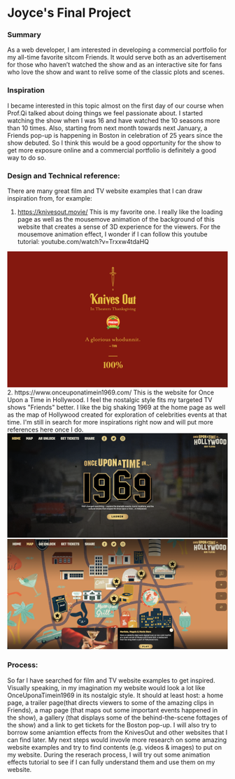 # Joyce's Final Project
 
### Summary

As a web developer, I am interested in developing a commercial portfolio for my all-time favorite sitcom Friends. It would serve both as an advertisement for those who haven’t watched the show and as an interactive site for fans who love the show and want to relive some of the classic plots and scenes. 

### Inspiration

I became interested in this topic almost on the first day of our course when Prof.Qi talked about doing things we feel passionate about. I started watching the show when I was 16 and have watched the 10 seasons more than 10 times. Also, starting from next month towards next January, a Friends pop-up is happening in Boston in celebration of 25 years since the show debuted. So I think this would be a good opportunity for the show to get more exposure online and a commercial portfolio is definitely a good way to do so.

### Design and Technical reference:
There are many great film and TV website examples that I can draw inspiration from, for example:
1. https://knivesout.movie/ This is my favorite one. I really like the loading page as well as the mousemove animation of the background of this website that creates a sense of 3D experience for the viewers.
For the mousemove animation effect, I wonder if I can follow this youtube tutorial: youtube.com/watch?v=Trxxw4tdaHQ
<img src="images/knivesloading.png" alt="knivesoutloading">
2. https://www.onceuponatimein1969.com/ This is the website for Once Upon a Time in Hollywood. I feel the nostalgic style fits my targeted TV shows "Friends" better. I like the big shaking 1969 at the home page as well as the map of Hollywood created for exploration of celebrities events at that time. 
I'm still in search for more inspirations right now and will put more references here once I do.
<img src="images/1969home.png" alt="1969home">
<img src="images/1969maps.png" alt="1969map">


### Process:
So far I have searched for film and TV website examples to get inspired. Visually speaking, in my imagination my website would look a lot like OnceUponaTimein1969 in its nostalgic style. It should at least host: a home page, a trailer page(that directs viewers to some of the amazing clips in Friends), a map page (that maps out some important events happened in the show), a gallery (that displays some of the behind-the-scene fottages of the show) and a link to get tickets for the Boston pop-up.  I will also try to borrow some aniamtion effects from the KnivesOut and other websites that I can find later. My next steps would invovle more research on some amazing website examples and try to find contents (e.g. videos & images) to put on my website. During the reserach process, I will try out some animation effects tutorial to see if I can fully understand them and use them on my website. 
